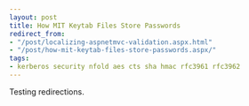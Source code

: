 ```yaml
---
layout: post
title: How MIT Keytab Files Store Passwords
redirect_from:
- "/post/localizing-aspnetmvc-validation.aspx.html"
- "/post/how-mit-keytab-files-store-passwords.aspx/"
tags:
- kerberos security nfold aes cts sha hmac rfc3961 rfc3962
---
```

Testing redirections.